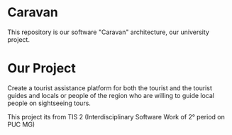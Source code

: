 # Caravan
This repository is our software "Caravan" architecture, our university project.

# Our Project
Create a tourist assistance platform for both the tourist and the tourist guides and locals or people of the region who are willing to guide local people on sightseeing tours.

This project its from TIS 2 (Interdisciplinary Software Work of 2° period on PUC MG)
